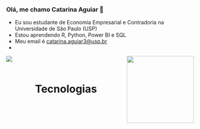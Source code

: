 ### Olá, me chamo Catarina Aguiar 👋

<!-- para criar um emoji basta clicar na tecla "windows" + "."
- 🔭 I’m currently working on ...
- 🌱 I’m currently learning ...
- 👯 I’m looking to collaborate on ...
- 🤔 I’m looking for help with ...
- 💬 Ask me about ...
- 📫 How to reach me: ...
- 😄 Pronouns: ...
- ⚡ Fun fact: ...
-->

- Eu sou estudante de Economia Empresarial e Contradoria na Universidade de São Paulo (USP)
- Estou aprendendo R, Python, Power BI e SQL
- Meu email é catarina.aguiar3@usp.br
- 
<div>  
  <img  src="https://github-readme-stats.vercel.app/api?username=CatarinaAguiar3&show_icons=true&theme=great-gatsby&include_all_commits=true&count_private=true"/>
  <img align="right" height="180em" src="https://github-readme-stats.vercel.app/api/top-langs/?username=CatarinaAguiar3&layout=compact&langs_count=16&theme=great-gatsby"/>
</div>

<div align="center">
  <div sytle = "display:inline block"> <br>
    <h1 align="center">Tecnologias </h1>
    
</div>
